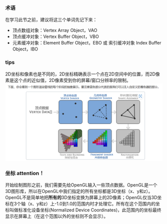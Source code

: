### 术语
在学习此节之前，建议将这三个单词先记下来：

-   顶点数组对象：Vertex Array Object，VAO
-   顶点缓冲对象：Vertex Buffer Object，VBO
-   元素缓冲对象：Element Buffer Object，EBO 或 索引缓冲对象 Index Buffer Object，IBO
### tips
2D坐标和像素也是不同的，2D坐标精确表示一个点在2D空间中的位置，而2D像素是这个点的近似值，2D像素受到你的屏幕/窗口分辨率的限制。
![输入图片说明](/imgs/2024-10-12/pMT3kpGwfL5poF1m.png)
### 坐标 attention！
开始绘制图形之前，我们需要先给OpenGL输入一些顶点数据。OpenGL是一个3D图形库，所以在OpenGL中我们指定的所有坐标都是3D坐标（x、y和z）。OpenGL不是简单地把**所有的**3D坐标变换为屏幕上的2D像素；OpenGL仅当3D坐标在3个轴（x、y和z）上-1.0到1.0的范围内时才处理它。所有在这个范围内的坐标叫做标准化设备坐标(Normalized Device Coordinates)，此范围内的坐标最终显示在屏幕上（在这个范围以外的坐标则不会显示）。

<!--stackedit_data:
eyJoaXN0b3J5IjpbLTk1NjgyOTcyNSwxNTU2NjYzMDI5LC0xMD
UxMTM3MzBdfQ==
-->